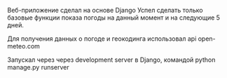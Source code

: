 Веб-приложение сделал на основе Django
Успел сделать только базовые функции показа погоды на данный момент и на следующие 5 дней.

Для получения данных о погоде и геокодинга использовал api open-meteo.com

Запускал через через development server в Django, командой python manage.py runserver
